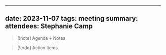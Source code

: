 
---
date: 2023-11-07
tags: meeting
summary: 
attendees: Stephanie Camp
---

> [!note] Agenda + Notes
> 



> [!todo] Action Items

